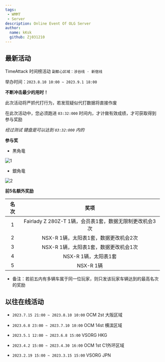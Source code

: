 ```yaml
---
tags: 
 - WMMT
 - Server
description: Online Event Of OLG Server
author:
  name: kKsk
  github: Zj031210
---
```


## 最新活动

TimeAttack 时间榜活动 `副都心区域：涉谷线 · 新宿线`  

举办时间：`2023.8.10 10:00 ~ 2023.9.1 18:00`

**不断冲击最少的用时！**  

此次活动将严抓代打行为，若发现疑似代打数据将直接作废  

在此次活动中，您必须跑进 `03:32:000` 时间内，才计做有效成绩，才可获取得到参与奖励  

*经过测试 键盘是可以达到 `03:32:000` 内的*  

**参与奖**

- 黒角竜

![1](https://pic.imgdb.cn/item/64d4641e1ddac507cc0619a5.png)

- 銀角竜

![2](https://pic.imgdb.cn/item/64d4641e1ddac507cc0619bd.png)

**前5名额外奖励**

<div class="table-wrapper" markdown="block">

| **名次** | **奖项**                                     |
|:------:|:------------------------------------------:|
| 1      | Fairlady Z 280Z-T 1辆，会员表1套，数据无限制更改机会3次      |
| 2      | NSX-R 1辆，太阳表1套，数据更改机会2次 |
| 3      | NSX-R 1辆，太阳表1套，数据更改机会1次 |
| 4      | NSX-R 1辆，太阳表1套 |
| 5      | NSX-R 1辆 |

</div>

- 备注：若前五内有多辆车属于同一位玩家，则只发该玩家车辆达到的最高名次的奖励

## 以往在线活动

- `2023.7.15 21:00 ~ 2023.8.10 10:00` OCM 2st 大阪区域

- `2023.6.8 23:00 ~ 2023.7.10 10:00`  OCM 14st 横滨区域

- `2023.5.1 12:00 ~ 2023.6.8 15:00`  VSORG HKG

- `2023.4.2 15:00 ~ 2023.4.30 16:00`  OCM 1st C1外环区域  

- `2023.2.19 15:00 ~ 2023.3.15 15:00`  VSORG JPN